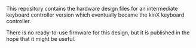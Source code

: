 This repository contains the hardware design files for an intermediate keyboard
controller version which eventually became the kinX keyboard controller.

There is no ready-to-use firmware for this design, but it is published in the
hope that it might be useful.
